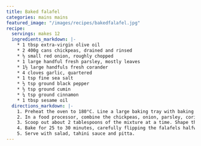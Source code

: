 ```yaml
---
title: Baked falafel
categories: mains mains
featured_image: "/images/recipes/bakedfalafel.jpg"
recipe:
  servings: makes 12
  ingredients_markdown: |-
    * 1 tbsp extra-virgin olive oil
    * 2 400g cans chickpeas, drained and rinsed
    * ½ small red onion, roughly chopped
    * 1 large handful fresh parsley, mostly leaves
    * 1½ large handfuls fresh corander
    * 4 cloves garlic, quartered
    * 1 tsp fine sea salt
    * ½ tsp ground black pepper
    * ½ tsp ground cumin
    * ¼ tsp ground cinnamon
    * 1 tbsp sesame oil
  directions_markdown: |-
    1. Preheat the oven to 180°C. Line a large baking tray with baking paper.
    2. In a food processor, combine the chickpeas, onion, parsley, coriander, garlic, salt, pepper, cumin, cinnamon, and olive oil. Process until smooth, about 1 minute.
    3. Scoop out about 2 tablespoons of the mixture at a time. Shape the falafel into small patties, about 5cm wide and 2.5cm thick. Place each falafel on the tray and brush with sesame oil.
    4. Bake for 25 to 30 minutes, carefully flipping the falafels halfway through baking, until deeply golden on both sides.
    5. Serve with salad, tahini sauce and pitta.
---
```

